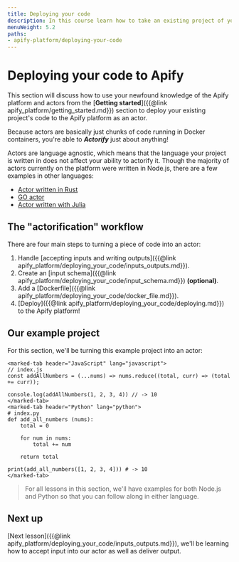 ```yaml
---
title: Deploying your code
description: In this course learn how to take an existing project of yours and deploy it to the Apify platform as an actor in just a few minutes!
menuWeight: 5.2
paths:
- apify-platform/deploying-your-code
---
```


# [](#deploying) Deploying your code to Apify

This section will discuss how to use your newfound knowledge of the Apify platform and actors from the [**Getting started**]({{@link apify_platform/getting_started.md}}) section to deploy your existing project's code to the Apify platform as an actor.

Because actors are basically just chunks of code running in Docker containers, you're able to **_Actorify_** just about anything!

Actors are language agnostic, which means that the language your project is written in does not affect your ability to actorify it. Though the majority of actors currently on the platform were written in Node.js, there are a few examples in other languages:

- [Actor written in Rust](https://apify.com/lukaskrivka/rust-actor-example)
- [GO actor](https://apify.com/jirimoravcik/go-actor-example)
- [Actor written with Julia](https://apify.com/jirimoravcik/julia-actor-example)

## [](#workflow) The "actorification" workflow

There are four main steps to turning a piece of code into an actor:

1. Handle [accepting inputs and writing outputs]({{@link apify_platform/deploying_your_code/inputs_outputs.md}}).
2. Create an [input schema]({{@link apify_platform/deploying_your_code/input_schema.md}}) **(optional)**.
3. Add a [Dockerfile]({{@link apify_platform/deploying_your_code/docker_file.md}}).
4. [Deploy]({{@link apify_platform/deploying_your_code/deploying.md}}) to the Apify platform!

## Our example project

For this section, we'll be turning this example project into an actor:

```marked-tabs
<marked-tab header="JavaScript" lang="javascript">
// index.js
const addAllNumbers = (...nums) => nums.reduce((total, curr) => (total += curr));

console.log(addAllNumbers(1, 2, 3, 4)) // -> 10
</marked-tab>
<marked-tab header="Python" lang="python">
# index.py
def add_all_numbers (nums):
    total = 0

    for num in nums:
        total += num

    return total

print(add_all_numbers([1, 2, 3, 4])) # -> 10
</marked-tab>
```

> For all lessons in this section, we'll have examples for both Node.js and Python so that you can follow along in either language.

<!-- We've pushed this code to GitHub and are ready to turn it into an actor that takes any number of integers as input, adds them all up, then stores the solution as its output. -->

## [](#next) Next up

[Next lesson]({{@link apify_platform/deploying_your_code/inputs_outputs.md}}), we'll be learning how to accept input into our actor as well as deliver output.
